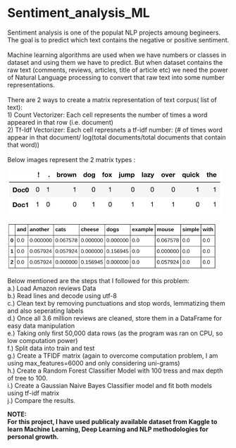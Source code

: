 # Sentiment_analysis_ML

Sentiment analysis is one of the populat NLP projects amoung begineers. The goal is to predict which text contains the negative or positive sentiment. <br/>
<br/>
Machine learning algorithms are used when we have numbers or classes in dataset and using them we have to predict. But when dataset contains the raw text (comments, reviews, articles, title of article etc) we need the power of Natural Language processing to convert that raw text into some number representations. <br/>
<br/>
There are 2 ways to create a matrix representation of text corpus( list of text): <br/>
<t> 1) Count Vectorizer: Each cell represents the number of times a word appeared in that row (i.e. document) <br/>
    2) Tf-Idf Vectorizer: Each cell represnets a tf-idf number: (# of times word appear in that document/ log(total documents/total documents that contain that word))<br/></t>
<br/>
Below images represent the 2 matrix types :

![Count Vectorizer Matrix](count_vec_matrix.png) <br/><br/>
![TF-IDF Vectorizer Matrix](tf_idf_matrix.png) <br/>

Below mentioned are the steps that I followed for this problem: <br/>
a.) Load Amazon reviews Data <br/>
b.) Read lines and decode using utf-8 <br/>
c.) Clean text by removing punctuations and stop words, lemmatizing them and also seperating labels <br/>
d.) Once all 3.6 million reviews are cleaned, store them in a DataFrame for easy data manipulation <br/>
e.) Taking only first 50,000 data rows (as the program was ran on CPU, so low computation power) <br/>
f.) Split data into train and test <br/>
g.) Create a TFIDF matrix (again to overcome computation problem, I am using max_features=6000 and only considering uni-grams)<br/>
h.) Create a Random Forest Classifier Model with 100 tress and max depth of tree to 100. <br/>
i.) Create a Gaussian Naive Bayes Classifier model and fit both models using tf-idf matrix <br/>
j.) Compare the results. <br/>

<b>NOTE:<b/> <br/>
For this project, I have used publicaly available dataset from Kaggle to learn Machine Learning, Deep Learning and NLP methodologies for personal growth.


